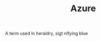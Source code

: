 ---
title: Azure
permalink: "/definitions/azure.html"
body: A term used ln heraldry, sigt nlfying blue
published_at: '2018-07-07'
layout: post
---